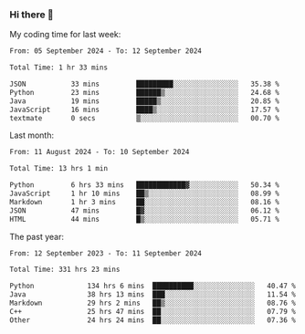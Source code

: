 ### Hi there 👋

My coding time for last week:

<!--START_SECTION:week-->

```txt
From: 05 September 2024 - To: 12 September 2024

Total Time: 1 hr 33 mins

JSON           33 mins         █████████░░░░░░░░░░░░░░░░   35.38 %
Python         23 mins         ██████▒░░░░░░░░░░░░░░░░░░   24.68 %
Java           19 mins         █████▒░░░░░░░░░░░░░░░░░░░   20.85 %
JavaScript     16 mins         ████▒░░░░░░░░░░░░░░░░░░░░   17.57 %
textmate       0 secs          ▒░░░░░░░░░░░░░░░░░░░░░░░░   00.70 %
```

<!--END_SECTION:week-->

Last month:

<!--START_SECTION:month-->

```txt
From: 11 August 2024 - To: 10 September 2024

Total Time: 13 hrs 1 min

Python         6 hrs 33 mins   ████████████▓░░░░░░░░░░░░   50.34 %
JavaScript     1 hr 10 mins    ██▒░░░░░░░░░░░░░░░░░░░░░░   08.99 %
Markdown       1 hr 3 mins     ██░░░░░░░░░░░░░░░░░░░░░░░   08.16 %
JSON           47 mins         █▓░░░░░░░░░░░░░░░░░░░░░░░   06.12 %
HTML           44 mins         █▒░░░░░░░░░░░░░░░░░░░░░░░   05.71 %
```

<!--END_SECTION:month-->

The past year:

<!--START_SECTION:year-->

```txt
From: 12 September 2023 - To: 11 September 2024

Total Time: 331 hrs 23 mins

Python             134 hrs 6 mins  ██████████░░░░░░░░░░░░░░░   40.47 %
Java               38 hrs 13 mins  ███░░░░░░░░░░░░░░░░░░░░░░   11.54 %
Markdown           29 hrs 2 mins   ██▒░░░░░░░░░░░░░░░░░░░░░░   08.76 %
C++                25 hrs 47 mins  ██░░░░░░░░░░░░░░░░░░░░░░░   07.79 %
Other              24 hrs 24 mins  ██░░░░░░░░░░░░░░░░░░░░░░░   07.36 %
```

<!--END_SECTION:year-->
